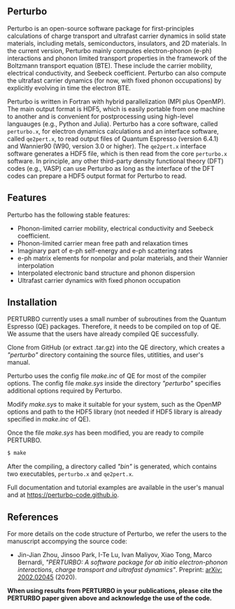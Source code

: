 ## Perturbo

Perturbo is an open-source software package for first-principles calculations of charge transport and ultrafast carrier dynamics in solid state materials, including metals, semiconductors, insulators, and 2D materials. In the current version, Perturbo mainly computes electron-phonon (e-ph) interactions and phonon limited transport properties in the framework of the Boltzmann transport equation (BTE). These include the carrier mobility, electrical conductivity, and Seebeck coefficient. Perturbo can also compute the ultrafast carrier dynamics (for now, with fixed phonon occupations) by explicitly evolving in time the electron BTE. 


Perturbo is written in Fortran with hybrid parallelization (MPI plus OpenMP). The main output format is HDF5, which is easily portable from one machine to another and is convenient for postprocessing using high-level languauges (e.g., Python and Julia).  Perturbo has a core software, called `perturbo.x`, for electron dynamics calculations and an interface software, called `qe2pert.x`, to read output files of Quantum Espresso (version 6.4.1) and Wannier90 (W90, version 3.0 or higher). The `qe2pert.x` interface software generates a HDF5 file, which is then read from the core `perturbo.x` software. In principle, any other third-party density functional theory (DFT) codes (e.g., VASP) can use Perturbo as long as the interface of the DFT codes can prepare a HDF5 output format for Perturbo to read.


## Features

Perturbo has the following stable features:

* Phonon-limited carrier mobility, electrical conductivity and Seebeck coefficient. 
* Phonon-limited carrier mean free path and relaxation times
* Imaginary part of e-ph self-energy and e-ph scattering rates
* e-ph matrix elements for nonpolar and polar materials, and their Wannier interpolation
* Interpolated electronic band structure and phonon dispersion
* Ultrafast carrier dynamics with fixed phonon occupation


## Installation

PERTURBO currently uses a small number of subroutines from the Quantum Espresso (QE) packages. Therefore, it needs to be compiled on top of QE. We assume that the users have already compiled QE successfully.

Clone from GitHub (or extract .tar.gz) into the QE directory, which creates a _"perturbo"_ directory containing the source files, utitlities, and user's manual. 

Perturbo uses the config file _make.inc_ of QE for most of the compiler options. 
The config file _make.sys_ inside the directory _"perturbo"_ specifies additional options required by Perturbo. 

Modify _make.sys_ to make it suitable for your system, such as the OpenMP options and path to the HDF5 library (not needed if HDF5 library is already specified in _make.inc_ of QE).

Once the file _make.sys_ has been modified, you are ready to compile PERTURBO.

```bash
$ make
```

After the compiling, a directory called _"bin"_ is generated, which contains two executables, `perturbo.x` and `qe2pert.x`.



Full documentation and tutorial examples are available in the user's manual and at <https://perturbo-code.github.io>.



## References

For more details on the code structure of Perturbo, we refer the users to the manuscript accompying the source code: 

- Jin-Jian Zhou, Jinsoo Park, I-Te Lu, Ivan Maliyov, Xiao Tong, Marco Bernardi, <i>"PERTURBO: A software package for ab initio electron-phonon interactions, charge transport and ultrafast dynamics"</i>. Preprint: <a href="https://arxiv.org/abs/2002.02045" target="_blank"> arXiv: 2002.02045</a> (2020).

**When using results from PERTURBO in your publications, please cite the PERTURBO paper given above and acknowledge the use of the code.**
